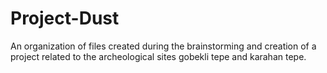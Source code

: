 # Project-Dust
An organization of files created during the brainstorming and creation of a project related to the archeological sites gobekli tepe and karahan tepe.
